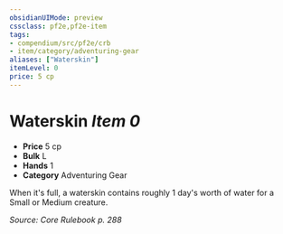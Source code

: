 ```yaml
---
obsidianUIMode: preview
cssclass: pf2e,pf2e-item
tags:
- compendium/src/pf2e/crb
- item/category/adventuring-gear
aliases: ["Waterskin"]
itemLevel: 0
price: 5 cp
---
```

# Waterskin *Item 0*  

- **Price** 5 cp
- **Bulk** L
- **Hands** 1
- **Category** Adventuring Gear

When it's full, a waterskin contains roughly 1 day's worth of water for a Small or Medium creature.

*Source: Core Rulebook p. 288*